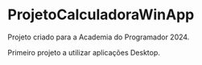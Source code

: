 # ProjetoCalculadoraWinApp


Projeto criado para a Academia do Programador 2024.



Primeiro projeto a utilizar aplicações Desktop.
